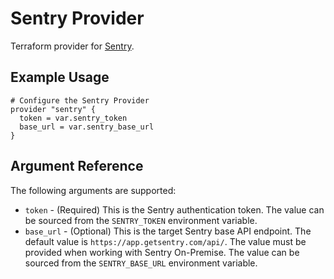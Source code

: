 # Sentry Provider

Terraform provider for [Sentry](https://sentry.io).

## Example Usage

```hcl
# Configure the Sentry Provider
provider "sentry" {
  token = var.sentry_token
  base_url = var.sentry_base_url
}
```

## Argument Reference

The following arguments are supported:

- `token` - (Required) This is the Sentry authentication token. The value can be sourced from the `SENTRY_TOKEN` environment variable.
- `base_url` - (Optional) This is the target Sentry base API endpoint. The default value is `https://app.getsentry.com/api/`. The value must be provided when working with Sentry On-Premise. The value can be sourced from the `SENTRY_BASE_URL` environment variable.
